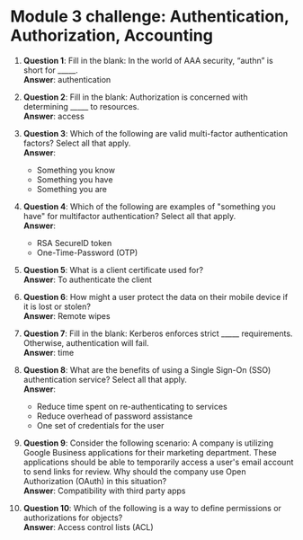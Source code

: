# Module 3 challenge: Authentication, Authorization, Accounting


1. **Question 1**: Fill in the blank: In the world of AAA security, “authn” is short for _____.  
   **Answer**: authentication

2. **Question 2**: Fill in the blank: Authorization is concerned with determining _____ to resources.  
   **Answer**: access

3. **Question 3**: Which of the following are valid multi-factor authentication factors? Select all that apply.  
   **Answer**:  
   - Something you know  
   - Something you have  
   - Something you are

4. **Question 4**: Which of the following are examples of "something you have" for multifactor authentication? Select all that apply.  
   **Answer**:  
   - RSA SecureID token  
   - One-Time-Password (OTP)

5. **Question 5**: What is a client certificate used for?  
   **Answer**: To authenticate the client

6. **Question 6**: How might a user protect the data on their mobile device if it is lost or stolen?  
   **Answer**: Remote wipes

7. **Question 7**: Fill in the blank: Kerberos enforces strict _____ requirements. Otherwise, authentication will fail.  
   **Answer**: time

8. **Question 8**: What are the benefits of using a Single Sign-On (SSO) authentication service? Select all that apply.  
   **Answer**:  
   - Reduce time spent on re-authenticating to services  
   - Reduce overhead of password assistance  
   - One set of credentials for the user

9. **Question 9**: Consider the following scenario: A company is utilizing Google Business applications for their marketing department. These applications should be able to temporarily access a user's email account to send links for review. Why should the company use Open Authorization (OAuth) in this situation?  
   **Answer**: Compatibility with third party apps

10. **Question 10**: Which of the following is a way to define permissions or authorizations for objects?  
   **Answer**: Access control lists (ACL)
